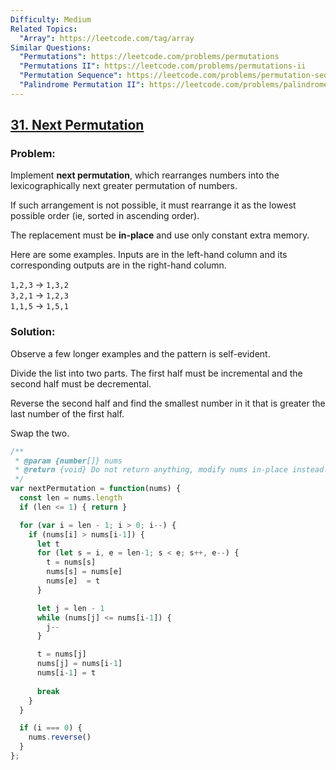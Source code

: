 ```yaml
---
Difficulty: Medium
Related Topics:
  "Array": https://leetcode.com/tag/array
Similar Questions:
  "Permutations": https://leetcode.com/problems/permutations
  "Permutations II": https://leetcode.com/problems/permutations-ii
  "Permutation Sequence": https://leetcode.com/problems/permutation-sequence
  "Palindrome Permutation II": https://leetcode.com/problems/palindrome-permutation-ii
---
```


## [31. Next Permutation](https://leetcode.com/problems/next-permutation/description/)

### Problem:

Implement **next permutation**, which rearranges numbers into the lexicographically next greater permutation of numbers.

If such arrangement is not possible, it must rearrange it as the lowest possible order (ie, sorted in ascending order).

The replacement must be **in-place** and use only constant extra memory.

Here are some examples. Inputs are in the left-hand column and its corresponding outputs are in the right-hand column.

`1,2,3` → `1,3,2`  
`3,2,1` → `1,2,3`  
`1,1,5` → `1,5,1`  

### Solution:

Observe a few longer examples and the pattern is self-evident.

Divide the list into two parts. The first half must be incremental and the second half must be decremental.

Reverse the second half and find the smallest number in it that is greater the last number of the first half.

Swap the two.

```javascript
/**
 * @param {number[]} nums
 * @return {void} Do not return anything, modify nums in-place instead.
 */
var nextPermutation = function(nums) {
  const len = nums.length
  if (len <= 1) { return }

  for (var i = len - 1; i > 0; i--) {
    if (nums[i] > nums[i-1]) {
      let t
      for (let s = i, e = len-1; s < e; s++, e--) {
        t = nums[s]
        nums[s] = nums[e]
        nums[e]  = t
      }

      let j = len - 1
      while (nums[j] <= nums[i-1]) {
        j--
      }

      t = nums[j]
      nums[j] = nums[i-1]
      nums[i-1] = t
      
      break
    }
  }

  if (i === 0) {
    nums.reverse()
  }
};
```




